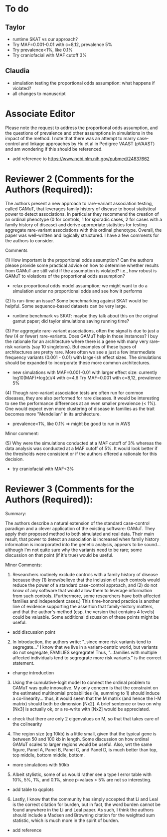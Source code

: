 # To do

## Taylor
- runtime SKAT vs our approach?
- Try MAF=0.001-0.01 with c=8,12, prevalence 5%
- Try prevalence<1%, like 0.1%
- Try craniofacial with MAF cutoff 3%

## Claudia
- simulation testing the proportional odds assumption: what happens if violated?
- all changes to manuscript

# Associate Editor
Please note the request to address the proportional odds assumption, and the questions of prevalence and other assumptions in simulations in the impact of the method. I note that there was an attempt to marry case-control and linkage approaches by Hu et al in Pedigree VAAST (pVAAST) and am wondering if this should be referenced. 
- add reference to https://www.ncbi.nlm.nih.gov/pubmed/24837662

# Reviewer 2 (Comments for the Authors (Required)): 

The authors present a new approach to rare-variant association testing, called GAMuT, that leverages family history of disease to boost statistical power to detect associations. In particular they recommend the creation of an ordinal phenotype (0 for controls, 1 for sporadic cases, 2 for cases with a family history of disease) and derive appropriate statistics for testing aggregate rare-variant associations with this ordinal phenotype. Overall, the paper was well-written and logically structured. I have a few comments for the authors to consider. 

Comments 

(1) How important is the proportional odds assumption? Can the authors please provide some practical advice on how to determine whether results from GAMuT are still valid if the assumption is violated? i.e., how robust is GAMuT to violations of the proportional odds assumption? 
- relax proportional odds model assumption; we might want to do a simulation under no proportional odds and see how it performs

(2) Is run-time an issue? Some benchmarking against SKAT would be helpful. Some sequence-based datasets can be very large. 
- runtime benchmark vs SKAT: maybe they talk about this on the original gamut paper; did taylor simulations saving running time?

(3) For aggregate rare-variant associations, often the signal is due to just a few (4 or fewer) rare-variants. Does GAMuT help in those instances? I buy the rationale for an architecture where there is a gene with many very rare-risk variants (say 10 singletons). But examples of these types of architectures are pretty rare. More often we see a just a few intermediate frequency variants (0.001 - 0.01) with large-ish effect sizes. The simulations should be expanded to incorporate these more common architectures. 
- new simulations with MAF=0.001-0.01 with larger effect size: currently log10(MAF)*log(c)/4 with c=4,6
Try MAF=0.001 with c=8,12, prevalence 5%

(4) Though rare-variant association tests are often run for common diseases, they are also performed for rare diseases. It would be interesting to see the performance differences at an even smaller prevalence (< 1%). One would expect even more clustering of disease in families as the trait becomes more "Mendelian" in its architecture. 
- prevalence<1%, like 0.1% => might be good to run in AWS

Minor comment: 

(5) Why were the simulations conducted at a MAF cutoff of 3% whereas the data analysis was conducted at a MAF cutoff of 5%. It would look better if the thresholds were consistent or if the authors offered a rationale for this decision. 
- try craniofacial with MAF<3%


# Reviewer 3 (Comments for the Authors (Required)): 

Summary: 

The authors describe a natural extension of the standard case-control paradigm and a clever application of the existing software: GAMuT. They apply their proposed method to both simulated and real data. Their main result, that power to detect an association is increased when family history information is incorporated into the genetic analysis, appears to be sound... although I'm not quite sure why the variants need to be rare; some discussion on that point (if it's true) would be useful. 

Minor Comments: 

1. Researchers routinely exclude controls with a family history of disease because they (1) know/believe that the inclusion of such controls would reduce the power of a standard case-control approach, and (2) do not know of any software that would allow them to leverage information from such controls. (Furthermore, some researchers have both affected families and independent cases.) This time-honored practice is another line of evidence supporting the assertion that family-history matters, and that the author's method (esp. the version that contains 4 levels) could be valuable. Some additional discussion of these points might be useful. 
- add discussion point

2. In Introduction, the authors write: "..since more risk variants tend to segregate..." I know that we live in a variant-centric world, but variants do not segregate, FAMILIES segregrate! Thus, "...families with multiple affected individuals tend to segregrate more risk variants." is the correct statement. 
- change introduction

3. Using the cumulative-logit model to connect the ordinal problem to GAMuT was quite innovative. My only concern is that the constraint on the estimated multinomial probabilities (ie, summing to 1) should induce a co-linearity... thus, it would seem that the M matrix (and hence the I-M matrix) should both be dimension [Nx2]. A brief sentence or two on why [Nx3] is actually ok, or a re-write with [Nx2] would be appreciated. 
- check that there are only 2 eigenvalues on M, so that that takes care of the colinearity

4. The region size (eg 10kb) is a little small, given that the typical gene is between 50 and 100 kb in length. Some discussion on how ordinal GAMuT scales to larger regions would be useful. Also, wrt the same figure, Panel A, Panel B, Panel C, and Panel D, is much better than top, top middle, bottom middle, bottom.
- more simulations with 50kb

5. Albeit stylistic, some of us would rather see a type I error table with 10%, 5%, 1%, and 0.1%, since p-values > 5% are not so interesting. 
- add table to qqplots

6. Lastly, I know that the community has simply accepted that Li and Leal is the correct citation for burden, but in fact, the word burden cannot be found anywhere in the Li and Leal paper. As such, I think the authors should include a Madsen and Browning citation for the weighted sum statistic, which is much more in the spirit of burden. 
- add reference
